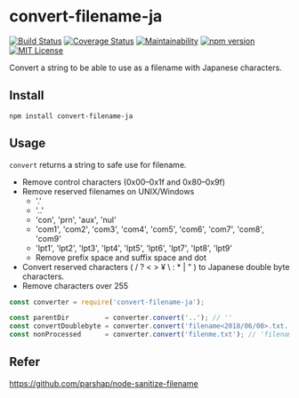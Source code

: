 # convert-filename-ja

[![Build Status](https://travis-ci.org/ryoichi-obara/convert-filename-ja.svg?branch=master)](https://travis-ci.org/ryoichi-obara/convert-filename-ja)
[![Coverage Status](https://coveralls.io/repos/github/ryoichi-obara/convert-filename-ja/badge.svg?branch=master)](https://coveralls.io/github/ryoichi-obara/convert-filename-ja?branch=master)
[![Maintainability](https://api.codeclimate.com/v1/badges/7161b91f3cc9ff507c7c/maintainability)](https://codeclimate.com/github/ryoichi-obara/convert-filename-ja/maintainability)
[![npm version](https://badge.fury.io/js/convert-filename-ja.svg)](https://badge.fury.io/js/convert-filename-ja)
[![MIT License](http://img.shields.io/badge/license-MIT-blue.svg?style=flat)](LICENSE)

Convert a string to be able to use as a filename with Japanese characters.

## Install

```
npm install convert-filename-ja
```

## Usage

``convert`` returns a string to safe use for filename.

* Remove control characters (0x00–0x1f and 0x80–0x9f)
* Remove reserved filenames on UNIX/Windows
  - '.'
  - '..'
  - 'con', 'prn', 'aux', 'nul'
  - 'com1', 'com2', 'com3', 'com4', 'com5', 'com6', 'com7', 'com8', 'com9'
  - 'lpt1', 'lpt2', 'lpt3', 'lpt4', 'lpt5', 'lpt6', 'lpt7', 'lpt8', 'lpt9'
  - Remove prefix space and suffix space and dot
* Convert reserved characters ( / ? < > ¥ \ : * | " ) to Japanese double byte characters.
* Remove characters over 255

```js
const converter = require('convert-filename-ja');

const parentDir         = converter.convert('..'); // ''
const convertDoublebyte = converter.convert('filename<2018/06/08>.txt.'); // 'filename＜2018／06／08＞.txt'
const nonProcessed      = converter.convert('filenme.txt'); // 'filename.txt'
```

## Refer

https://github.com/parshap/node-sanitize-filename
